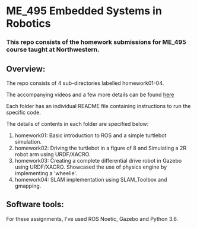 # ME_495 Embedded Systems in Robotics
### This repo consists of the homework submissions for ME_495 course taught at Northwestern.

## Overview:
The repo consists of 4 sub-directories labelled homework01-04.<br>

The accompanying videos and a few more details can be found [here](https://sites.google.com/u.northwestern.edu/anuj-karnik/projects/ros-projects?authuser=0) <br>

Each folder has an individual README file containing instructions to run the specific code. <br>

The details of contents in each folder are specified below:<br>
1. homework01: Basic introduction to ROS and a simple turtlebot simulation. <br>
2. homework02: Driving the turtlebot in a figure of 8 and Simulating a 2R robot arm using URDF/XACRO.<br>
3. homework03: Creating a complete differential drive robot in Gazebo using URDF/XACRO. Showcased the use of physics engine by implementing a 'wheelie'. <br>
4. homework04: SLAM implementation using SLAM_Toolbox and gmapping. 

## Software tools:
For these assignments, I've used ROS Noetic, Gazebo and Python 3.6.